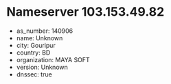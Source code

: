 # Nameserver 103.153.49.82

* as_number: 140906
* name: Unknown
* city: Gouripur
* country: BD
* organization: MAYA SOFT
* version: Unknown
* dnssec: true
